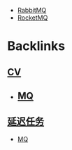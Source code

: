 - [RabbitMQ](<RabbitMQ.md>)
- [RocketMQ](<RocketMQ.md>)

# Backlinks
## [CV](<CV.md>)
- ## [MQ](<MQ.md>)

## [延迟任务](<延迟任务.md>)
- [MQ](<MQ.md>)

